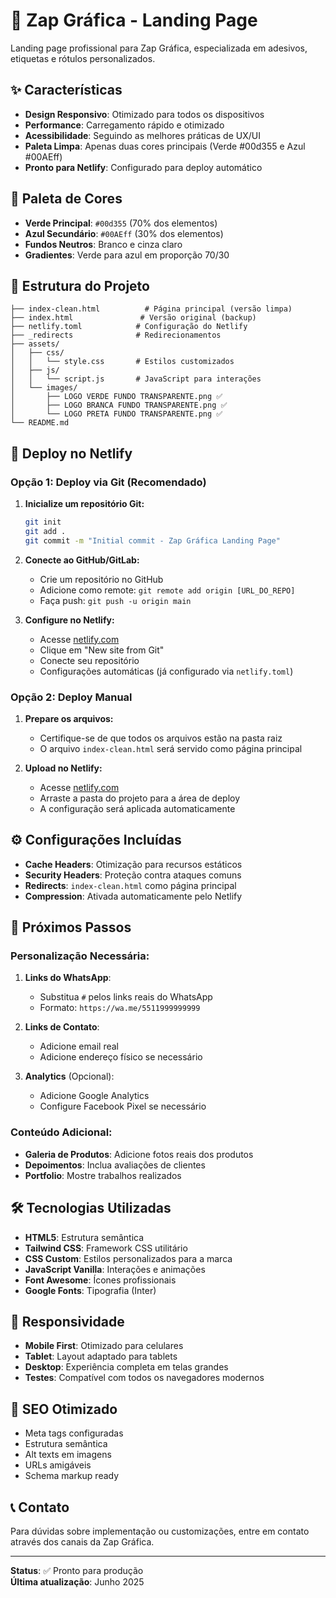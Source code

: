 # 🚀 Zap Gráfica - Landing Page

Landing page profissional para Zap Gráfica, especializada em adesivos, etiquetas e rótulos personalizados.

## ✨ Características

- **Design Responsivo**: Otimizado para todos os dispositivos
- **Performance**: Carregamento rápido e otimizado
- **Acessibilidade**: Seguindo as melhores práticas de UX/UI
- **Paleta Limpa**: Apenas duas cores principais (Verde #00d355 e Azul #00AEff)
- **Pronto para Netlify**: Configurado para deploy automático

## 🎨 Paleta de Cores

- **Verde Principal**: `#00d355` (70% dos elementos)
- **Azul Secundário**: `#00AEff` (30% dos elementos)
- **Fundos Neutros**: Branco e cinza claro
- **Gradientes**: Verde para azul em proporção 70/30

## 📁 Estrutura do Projeto

```
├── index-clean.html          # Página principal (versão limpa)
├── index.html               # Versão original (backup)
├── netlify.toml            # Configuração do Netlify
├── _redirects              # Redirecionamentos
├── assets/
│   ├── css/
│   │   └── style.css       # Estilos customizados
│   ├── js/
│   │   └── script.js       # JavaScript para interações
│   └── images/
│       ├── LOGO VERDE FUNDO TRANSPARENTE.png ✅
│       ├── LOGO BRANCA FUNDO TRANSPARENTE.png ✅
│       └── LOGO PRETA FUNDO TRANSPARENTE.png ✅
└── README.md
```

## 🚀 Deploy no Netlify

### Opção 1: Deploy via Git (Recomendado)

1. **Inicialize um repositório Git:**
   ```bash
   git init
   git add .
   git commit -m "Initial commit - Zap Gráfica Landing Page"
   ```

2. **Conecte ao GitHub/GitLab:**
   - Crie um repositório no GitHub
   - Adicione como remote: `git remote add origin [URL_DO_REPO]`
   - Faça push: `git push -u origin main`

3. **Configure no Netlify:**
   - Acesse [netlify.com](https://netlify.com)
   - Clique em "New site from Git"
   - Conecte seu repositório
   - Configurações automáticas (já configurado via `netlify.toml`)

### Opção 2: Deploy Manual

1. **Prepare os arquivos:**
   - Certifique-se de que todos os arquivos estão na pasta raiz
   - O arquivo `index-clean.html` será servido como página principal

2. **Upload no Netlify:**
   - Acesse [netlify.com](https://netlify.com)
   - Arraste a pasta do projeto para a área de deploy
   - A configuração será aplicada automaticamente

## ⚙️ Configurações Incluídas

- **Cache Headers**: Otimização para recursos estáticos
- **Security Headers**: Proteção contra ataques comuns
- **Redirects**: `index-clean.html` como página principal
- **Compression**: Ativada automaticamente pelo Netlify

## 📝 Próximos Passos

### Personalização Necessária:

1. **Links do WhatsApp**: 
   - Substitua `#` pelos links reais do WhatsApp
   - Formato: `https://wa.me/5511999999999`

2. **Links de Contato**:
   - Adicione email real
   - Adicione endereço físico se necessário

3. **Analytics** (Opcional):
   - Adicione Google Analytics
   - Configure Facebook Pixel se necessário

### Conteúdo Adicional:

- **Galeria de Produtos**: Adicione fotos reais dos produtos
- **Depoimentos**: Inclua avaliações de clientes
- **Portfolio**: Mostre trabalhos realizados

## 🛠️ Tecnologias Utilizadas

- **HTML5**: Estrutura semântica
- **Tailwind CSS**: Framework CSS utilitário
- **CSS Custom**: Estilos personalizados para a marca
- **JavaScript Vanilla**: Interações e animações
- **Font Awesome**: Ícones profissionais
- **Google Fonts**: Tipografia (Inter)

## 📱 Responsividade

- **Mobile First**: Otimizado para celulares
- **Tablet**: Layout adaptado para tablets
- **Desktop**: Experiência completa em telas grandes
- **Testes**: Compatível com todos os navegadores modernos

## 🎯 SEO Otimizado

- Meta tags configuradas
- Estrutura semântica
- Alt texts em imagens
- URLs amigáveis
- Schema markup ready

## 📞 Contato

Para dúvidas sobre implementação ou customizações, entre em contato através dos canais da Zap Gráfica.

---

**Status**: ✅ Pronto para produção  
**Última atualização**: Junho 2025
